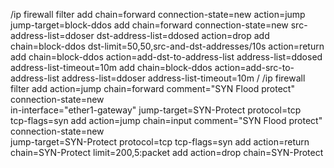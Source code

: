 /ip firewall filter
add chain=forward connection-state=new action=jump jump-target=block-ddos
add chain=forward connection-state=new src-address-list=ddoser dst-address-list=ddosed action=drop
add chain=block-ddos dst-limit=50,50,src-and-dst-addresses/10s action=return
add chain=block-ddos action=add-dst-to-address-list address-list=ddosed address-list-timeout=10m
add chain=block-ddos action=add-src-to-address-list address-list=ddoser address-list-timeout=10m
/
/ip firewall filter
add action=jump chain=forward comment="SYN Flood protect" connection-state=new \
in-interface="ether1-gateway" jump-target=SYN-Protect protocol=tcp \
tcp-flags=syn
add action=jump chain=input comment="SYN Flood protect" connection-state=new \
jump-target=SYN-Protect protocol=tcp tcp-flags=syn
add action=return chain=SYN-Protect limit=200,5:packet
add action=drop chain=SYN-Protect
